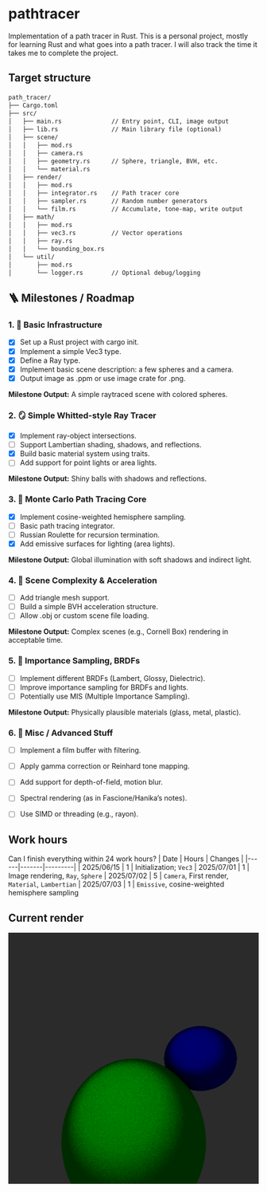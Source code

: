 # pathtracer
Implementation of a path tracer in Rust. This is a personal project, mostly for learning Rust and what goes into a path tracer. I will also track the time it takes me to complete the project.

## Target structure
```
path_tracer/
├── Cargo.toml
├── src/
│   ├── main.rs              // Entry point, CLI, image output
│   ├── lib.rs               // Main library file (optional)
│   ├── scene/
│   │   ├── mod.rs
│   │   ├── camera.rs
│   │   ├── geometry.rs      // Sphere, triangle, BVH, etc.
│   │   └── material.rs
│   ├── render/
│   │   ├── mod.rs
│   │   ├── integrator.rs    // Path tracer core
│   │   ├── sampler.rs       // Random number generators
│   │   └── film.rs          // Accumulate, tone-map, write output
│   ├── math/
│   │   ├── mod.rs
│   │   ├── vec3.rs          // Vector operations
│   │   ├── ray.rs
│   │   └── bounding_box.rs
│   └── util/
│       ├── mod.rs
│       └── logger.rs        // Optional debug/logging
```

## 🪜 Milestones / Roadmap

### 1. 🧱 Basic Infrastructure
- [x] Set up a Rust project with cargo init.
- [x] Implement a simple Vec3 type.
- [x] Define a Ray type.
- [x] Implement basic scene description: a few spheres and a camera.
- [x] Output image as .ppm or use image crate for .png.

**Milestone Output:** A simple raytraced scene with colored spheres.

### 2. 🪞 Simple Whitted-style Ray Tracer
- [x] Implement ray-object intersections.
- [ ] Support Lambertian shading, shadows, and reflections.
- [x] Build basic material system using traits.
- [ ] Add support for point lights or area lights.

**Milestone Output:** Shiny balls with shadows and reflections.

### 3. 🔁 Monte Carlo Path Tracing Core
- [x] Implement cosine-weighted hemisphere sampling.
- [ ] Basic path tracing integrator.
- [ ] Russian Roulette for recursion termination.
- [x] Add emissive surfaces for lighting (area lights).

**Milestone Output:** Global illumination with soft shadows and indirect light.

### 4. 🌲 Scene Complexity & Acceleration
- [ ] Add triangle mesh support.
- [ ] Build a simple BVH acceleration structure.
- [ ] Allow .obj or custom scene file loading.

**Milestone Output:** Complex scenes (e.g., Cornell Box) rendering in acceptable time.

### 5. 🧠 Importance Sampling, BRDFs
- [ ] Implement different BRDFs (Lambert, Glossy, Dielectric).
- [ ] Improve importance sampling for BRDFs and lights.
- [ ] Potentially use MIS (Multiple Importance Sampling).

**Milestone Output:** Physically plausible materials (glass, metal, plastic).

### 6. 🌈 Misc / Advanced Stuff
- [ ] Implement a film buffer with filtering.
- [ ] Apply gamma correction or Reinhard tone mapping.
- [ ] Add support for depth-of-field, motion blur.
- [ ] Spectral rendering (as in Fascione/Hanika’s notes).
- [ ] Use SIMD or threading (e.g., rayon).


## Work hours
Can I finish everything within 24 work hours?
| Date | Hours | Changes |
|------|-------|---------|
| 2025/06/15 | 1 | Initialization; `Vec3`
| 2025/07/01 | 1 | Image rendering, `Ray`, `Sphere`
| 2025/07/02 | 5 | `Camera`, First render, `Material`, `Lambertian`
| 2025/07/03 | 1 | `Emissive`, cosine-weighted hemisphere sampling

## Current render
![](output.png)